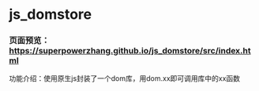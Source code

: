 # js_domstore
### 页面预览：https://superpowerzhang.github.io/js_domstore/src/index.html

功能介绍：使用原生js封装了一个dom库，用dom.xx即可调用库中的xx函数


